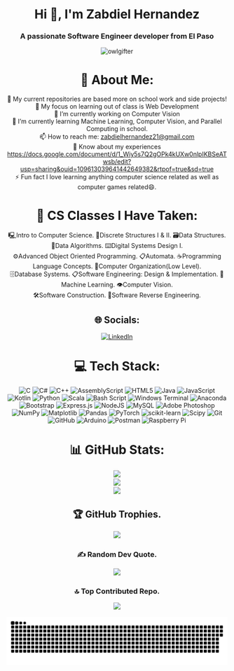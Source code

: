 <div align="center">
<h1 align="center">Hi 👋, I'm Zabdiel Hernandez</h1>
<h3 align="center">A passionate Software Engineer developer from El Paso</h3>

<p align="center"> <img src="https://komarev.com/ghpvc/?username=owlgifter&label=Profile%20views&color=0e75b6&style=flat" alt="owlgifter" /> </p>

# 💫 About Me:
📘 My current repositories are based more on school work and side projects!<br>🥇 My focus on learning out of class is Web Development<br>🔭 I’m currently working on Computer Vision<br>🌱 I’m currently learning Machine Learning, Computer Vision, and Parallel Computing in school.<br>📫 How to reach me: zabdielhernandez21@gmail.com<br>📄 Know about my experiences https://docs.google.com/document/d/1_Wiy5s7Q2gOPk4kUXw0nlpIKBSeATwsb/edit?usp=sharing&ouid=109613039641442649382&rtpof=true&sd=true<br>⚡ Fun fact I love learning anything computer science related as well as computer games related😄.<br>

# 📓 CS Classes I Have Taken:
🖳Intro to Computer Science. 🧮Discrete Structures I & II. 🗃️Data Structures. 🧰Data Algorithms. ⌨️Digital Systems Design I.<br>
⚙️Advanced Object Oriented Programming. 📋Automata. ☕Programming Language Concepts. 📁Computer Organization(Low Level).<br>
🗄️Database Systems. 📋Software Engineering: Design & Implementation. 📖Machine Learning. 👁️Computer Vision.<br>
🛠️Software Construction. 🔧Software Reverse Engineering.


## 🌐 Socials:
[![LinkedIn](https://img.shields.io/badge/LinkedIn-%230077B5.svg?logo=linkedin&logoColor=white)](https://linkedin.com/in/zabdielhernandez) 

# 💻 Tech Stack:
![C](https://img.shields.io/badge/c-%2300599C.svg?style=plastic&logo=c&logoColor=white) ![C#](https://img.shields.io/badge/c%23-%23239120.svg?style=plastic&logo=csharp&logoColor=white) ![C++](https://img.shields.io/badge/c++-%2300599C.svg?style=plastic&logo=c%2B%2B&logoColor=white) ![AssemblyScript](https://img.shields.io/badge/assembly%20script-%23000000.svg?style=plastic&logo=assemblyscript&logoColor=white) ![HTML5](https://img.shields.io/badge/html5-%23E34F26.svg?style=plastic&logo=html5&logoColor=white) ![Java](https://img.shields.io/badge/java-%23ED8B00.svg?style=plastic&logo=openjdk&logoColor=white) ![JavaScript](https://img.shields.io/badge/javascript-%23323330.svg?style=plastic&logo=javascript&logoColor=%23F7DF1E) ![Kotlin](https://img.shields.io/badge/kotlin-%237F52FF.svg?style=plastic&logo=kotlin&logoColor=white) ![Python](https://img.shields.io/badge/python-3670A0?style=plastic&logo=python&logoColor=ffdd54) ![Scala](https://img.shields.io/badge/scala-%23DC322F.svg?style=plastic&logo=scala&logoColor=white) ![Bash Script](https://img.shields.io/badge/bash_script-%23121011.svg?style=plastic&logo=gnu-bash&logoColor=white) ![Windows Terminal](https://img.shields.io/badge/Windows%20Terminal-%234D4D4D.svg?style=plastic&logo=windows-terminal&logoColor=white) ![Anaconda](https://img.shields.io/badge/Anaconda-%2344A833.svg?style=plastic&logo=anaconda&logoColor=white) ![Bootstrap](https://img.shields.io/badge/bootstrap-%238511FA.svg?style=plastic&logo=bootstrap&logoColor=white) ![Express.js](https://img.shields.io/badge/express.js-%23404d59.svg?style=plastic&logo=express&logoColor=%2361DAFB) ![NodeJS](https://img.shields.io/badge/node.js-6DA55F?style=plastic&logo=node.js&logoColor=white) ![MySQL](https://img.shields.io/badge/mysql-4479A1.svg?style=plastic&logo=mysql&logoColor=white) ![Adobe Photoshop](https://img.shields.io/badge/adobe%20photoshop-%2331A8FF.svg?style=plastic&logo=adobe%20photoshop&logoColor=white) ![NumPy](https://img.shields.io/badge/numpy-%23013243.svg?style=plastic&logo=numpy&logoColor=white) ![Matplotlib](https://img.shields.io/badge/Matplotlib-%23ffffff.svg?style=plastic&logo=Matplotlib&logoColor=black) ![Pandas](https://img.shields.io/badge/pandas-%23150458.svg?style=plastic&logo=pandas&logoColor=white) ![PyTorch](https://img.shields.io/badge/PyTorch-%23EE4C2C.svg?style=plastic&logo=PyTorch&logoColor=white) ![scikit-learn](https://img.shields.io/badge/scikit--learn-%23F7931E.svg?style=plastic&logo=scikit-learn&logoColor=white) ![Scipy](https://img.shields.io/badge/SciPy-%230C55A5.svg?style=plastic&logo=scipy&logoColor=%white) ![Git](https://img.shields.io/badge/git-%23F05033.svg?style=plastic&logo=git&logoColor=white) ![GitHub](https://img.shields.io/badge/github-%23121011.svg?style=plastic&logo=github&logoColor=white) ![Arduino](https://img.shields.io/badge/-Arduino-00979D?style=plastic&logo=Arduino&logoColor=white) ![Postman](https://img.shields.io/badge/Postman-FF6C37?style=plastic&logo=postman&logoColor=white) ![Raspberry Pi](https://img.shields.io/badge/-Raspberry_Pi-C51A4A?style=plastic&logo=Raspberry-Pi)
# 📊 GitHub Stats:
![](https://github-readme-stats.vercel.app/api?username=OwlGifter&theme=blueberry&hide_border=false&include_all_commits=true&count_private=true)<br/>
![](https://nirzak-streak-stats.vercel.app/?user=OwlGifter&theme=blueberry&hide_border=false)<br/>
![](https://github-readme-stats.vercel.app/api/top-langs/?username=OwlGifter&theme=blueberry&hide_border=false&include_all_commits=true&count_private=true&layout=compact)

## 🏆 GitHub Trophies.
![](https://github-profile-trophy.vercel.app/?username=OwlGifter&theme=tokyonight&no-frame=false&no-bg=false&margin-w=4)

### ✍️ Random Dev Quote.
![](https://quotes-github-readme.vercel.app/api?type=horizontal&theme=tokyonight)

### 🔝 Top Contributed Repo.
![](https://github-contributor-stats.vercel.app/api?username=OwlGifter&limit=5&theme=blueberry&combine_all_yearly_contributions=true)
</div>
<!-- Proudly created with GPRM ( https://gprm.itsvg.in ) -->
<div align="center">
  
  ![snake gif](https://github.com/OwlGifter/OwlGifter/blob/output/github-snake-dark.svg)
  
</div>
